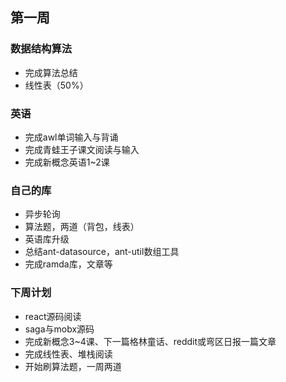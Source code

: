 ## 第一周
### 数据结构算法
- 完成算法总结
- 线性表（50%）
### 英语
- 完成awl单词输入与背诵
- 完成青蛙王子课文阅读与输入
- 完成新概念英语1~2课
### 自己的库
- 异步轮询
- 算法题，两道（背包，线表）
- 英语库升级
- 总结ant-datasource，ant-util数组工具
- 完成ramda库，文章等

### 下周计划
- react源码阅读
- saga与mobx源码
- 完成新概念3~4课、下一篇格林童话、reddit或弯区日报一篇文章
- 完成线性表、堆栈阅读
- 开始刷算法题，一周两道